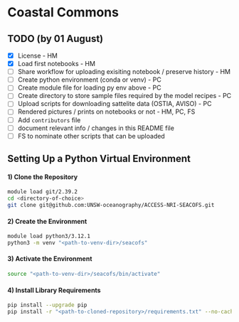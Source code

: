 # Coastal Commons

## TODO (by 01 August)
- [x] License - HM
- [x] Load first notebooks - HM
- [ ] Share workflow for uploading exisiting notebook / preserve history - HM
- [ ] Create python environment (conda or venv) - PC
- [ ] Create module file for loading py env above - PC
- [ ] Create directory to store sample files required by the model recipes - PC
- [ ] Upload scripts for downloading sattelite data (OSTIA, AVISO) - PC
- [ ] Rendered pictures / prints on notebooks or not - HM, PC, FS
- [ ] Add `contributors` file
- [ ] document relevant info / changes in this README file
- [ ] FS to nominate other scripts that can be uploaded

## Setting Up a Python Virtual Environment

#### 1) Clone the Repository
```bash
module load git/2.39.2
cd <directory-of-choice>
git clone git@github.com:UNSW-oceanography/ACCESS-NRI-SEACOFS.git
```

#### 2) Create the Environment
```bash
module load python3/3.12.1
python3 -m venv "<path-to-venv-dir>/seacofs"
```

#### 3) Activate the Environment
```bash
source "<path-to-venv-dir>/seacofs/bin/activate"
```

#### 4) Install Library Requirements
```bash
pip install --upgrade pip
pip install -r "<path-to-cloned-repository>/requirements.txt" --no-cache-dir
```
